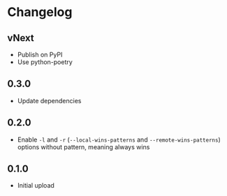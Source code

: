 # Changelog

## vNext

- Publish on PyPI
- Use python-poetry

## 0.3.0

- Update dependencies

## 0.2.0

- Enable `-l` and `-r` (`--local-wins-patterns` and `--remote-wins-patterns`) options without pattern, meaning always wins

## 0.1.0

- Initial upload
